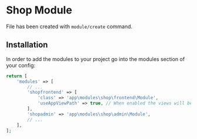 # Shop Module
 
File has been created with `module/create` command. 
 
## Installation

In order to add the modules to your project go into the modules section of your config:

```php
return [
    'modules' => [
        // ...
        'shopfrontend' => [
            'class' => 'app\modules\shop\frontend\Module',
            'useAppViewPath' => true, // When enabled the views will be looked up in the @app/views folder, otherwise the views shipped with the module will be used.
        ],
        'shopadmin' => 'app\modules\shop\admin\Module',
        // ...
    ],
];
```